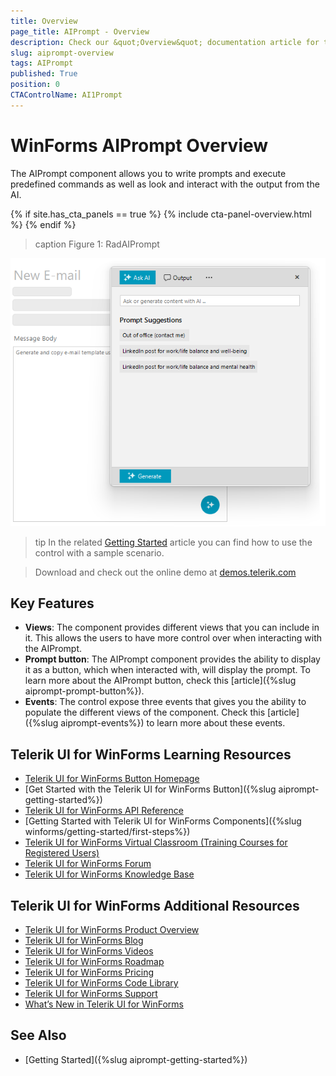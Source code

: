 ```yaml
---
title: Overview
page_title: AIPrompt - Overview
description: Check our &quot;Overview&quot; documentation article for the RadAIPrompt control.
slug: aiprompt-overview
tags: AIPrompt
published: True
position: 0
CTAControlName: AI1Prompt
---
```


# WinForms AIPrompt Overview

The AIPrompt component allows you to write prompts and execute predefined commands as well as look and interact with the output from the AI.

{% if site.has_cta_panels == true %}
{% include cta-panel-overview.html %}
{% endif %}

>caption Figure 1: RadAIPrompt

![WinForms RadAiPrompt Overview](images/aiprompt-overview001.png)

>tip In the related [Getting Started](https://docs.telerik.com/devtools/winforms/controls/aiprompt/getting-started) article you can find how to use the control with a sample scenario.

> Download and check out the online demo at [demos.telerik.com](https://telerik-winforms-demos.s3.amazonaws.com/TelerikWinFormsExamplesLauncher.exe)

## Key Features

* __Views__: The component provides different views that you can include in it. This allows the users to have more control over when interacting with the AIPrompt.
* __Prompt button__: The AIPrompt component provides the ability to display it as a button, which when interacted with, will display the prompt. To learn more about the AIPrompt button, check this [article]({%slug aiprompt-prompt-button%}).
* __Events__: The control expose three events that gives you the ability to populate the different views of the component. Check this [article]({%slug aiprompt-events%}) to learn more about these events.

## Telerik UI for WinForms Learning Resources
* [Telerik UI for WinForms Button Homepage](https://www.telerik.com/products/winforms/aiprompt.aspx)
* [Get Started with the Telerik UI for WinForms Button]({%slug aiprompt-getting-started%})
* [Telerik UI for WinForms API Reference](https://docs.telerik.com/devtools/winforms/api/)
* [Getting Started with Telerik UI for WinForms Components]({%slug winforms/getting-started/first-steps%})
* [Telerik UI for WinForms Virtual Classroom (Training Courses for Registered Users)](https://learn.telerik.com/learn/course/external/view/elearning/17/TelerikUIforWinForms) 
* [Telerik UI for WinForms Forum](https://www.telerik.com/forums/winforms)
* [Telerik UI for WinForms Knowledge Base](https://docs.telerik.com/devtools/winforms/knowledge-base)


## Telerik UI for WinForms Additional Resources
* [Telerik UI for WinForms Product Overview](https://www.telerik.com/products/winforms.aspx)
* [Telerik UI for WinForms Blog](https://www.telerik.com/blogs/desktop-winforms)
* [Telerik UI for WinForms Videos](https://www.telerik.com/videos/product/winforms)
* [Telerik UI for WinForms Roadmap](https://www.telerik.com/support/whats-new/winforms/roadmap)
* [Telerik UI for WinForms Pricing](https://www.telerik.com/purchase/individual/winforms.aspx)
* [Telerik UI for WinForms Code Library](https://www.telerik.com/support/code-library/winforms)
* [Telerik UI for WinForms Support](https://www.telerik.com/support/winforms)
* [What’s New in Telerik UI for WinForms](https://www.telerik.com/support/whats-new/winforms)

## See Also

* [Getting Started]({%slug aiprompt-getting-started%})


        
